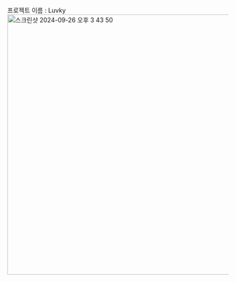 프로젝트 이름 : Luvky
<img width="592" alt="스크린샷 2024-09-26 오후 3 43 50" src="https://github.com/user-attachments/assets/314c041b-e7a2-4ebd-85ba-87bd4ee954cb">
